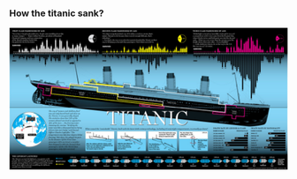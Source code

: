 ### How the titanic sank?
![Titanic](https://github.com/Venedah/Titanic_Machine_Learning/blob/main/TItanic-Survival-Infographic.jpg)